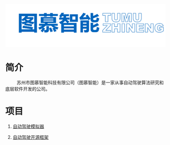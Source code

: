 <p align="center"> <img alt="Logo" src="https://github.com/tumuzhineng/.github/blob/main/profile/logo.png", width = "888"></p>

# 简介

$\qquad$ 苏州市图慕智能科技有限公司（图慕智能）是一家从事自动驾驶算法研究和底层软件开发的公司。

# 项目

1. <a href="https://github.com/tum-autonomousdriving/autonomous-driving-simulator">自动驾驶模拟器</a>

2. <a href="https://github.com/tum-autonomousdriving/unified-driving">自动驾驶开源框架</a>

